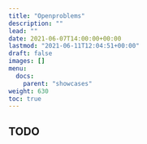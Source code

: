 ```yaml
---
title: "Openproblems"
description: ""
lead: ""
date: 2021-06-07T14:00:00+00:00
lastmod: "2021-06-11T12:04:51+00:00"
draft: false
images: []
menu:
  docs:
    parent: "showcases"
weight: 630
toc: true
---
```




## TODO
